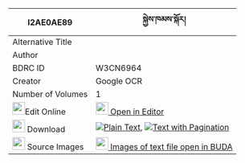 |I2AE0AE89|སྐྱེས་ཁམས་སྐོར། 
| --- | --- 
|Alternative Title |
|Author | 
|BDRC ID | W3CN6964
|Creator | Google OCR
|Number of Volumes| 1
|<img width="25" src="https://img.icons8.com/color/25/000000/edit-property.png">Edit Online| [<img width="25" src="https://avatars.githubusercontent.com/u/45091458?s=200&v=4"> Open in Editor](http://editor.openpecha.org/I2AE0AE89)
|<img width="25" src="https://img.icons8.com/fluent/48/000000/download-2.png"/>  Download | [![](https://img.icons8.com/color/20/000000/txt.png)Plain Text](https://github.com/Openpecha/I2AE0AE89/releases/download/v1/kye_kham_kor_plain_I2AE0AE89.zip), [![](https://img.icons8.com/color/20/000000/txt.png)Text with Pagination](https://github.com/Openpecha/I2AE0AE89/releases/download/v1/kye_kham_kor_pages_I2AE0AE89.zip)
|<img width="25" src="https://img.icons8.com/plasticine/100/000000/pictures-folder.png"/>  Source Images | [<img width="25" src="https://library.bdrc.io/icons/BUDA-small.svg"> Images of text file open in BUDA](https://library.bdrc.io/show/bdr:W3CN6964)